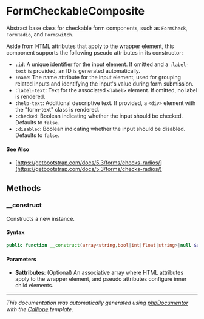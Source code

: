 # FormCheckableComposite

Abstract base class for checkable form components, such as `FormCheck`,
`FormRadio`, and `FormSwitch`.

Aside from HTML attributes that apply to the wrapper element, this component
supports the following pseudo attributes in its constructor:

- `:id`: A unique identifier for the input element. If omitted and a
  `:label-text` is provided, an ID is generated automatically.
- `:name`: The name attribute for the input element, used for grouping
  related inputs and identifying the input's value during form submission.
- `:label-text`: Text for the associated `<label>` element. If omitted, no
  label is rendered.
- `:help-text`: Additional descriptive text. If provided, a `<div>` element
  with the "form-text" class is rendered.
- `:checked`: Boolean indicating whether the input should be checked.
  Defaults to `false`.
- `:disabled`: Boolean indicating whether the input should be disabled.
  Defaults to `false`.

#### See Also

- [https://getbootstrap.com/docs/5.3/forms/checks-radios/](https://getbootstrap.com/docs/5.3/forms/checks-radios/)

## Methods

### __construct

Constructs a new instance.

#### Syntax

```php
public function __construct(array<string,bool|int|float|string>|null $attributes = null)
```

#### Parameters

- **$attributes**: (Optional) An associative array where HTML attributes apply to the wrapper element, and pseudo attributes configure inner child elements.

---

*This documentation was automatically generated using [phpDocumentor](http://www.phpdoc.org/) with the [Calliope](https://github.com/DaphneWebFramework/Calliope) template.*
